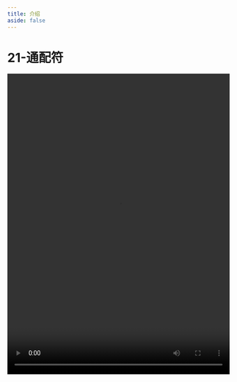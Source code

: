 ```yaml
---
title: 介绍
aside: false
---
```


# 21-通配符

<video autoplay src="http://qn.chinavanes.com/mysql/21-mysql%E4%B8%AD%E7%9A%84%E9%80%9A%E9%85%8D%E7%AC%A6.mp4" controls controlsList="nodownload" width="100%" height="680"/>

MySQL 中的通配符主要用于模糊查询，即 LIKE 操作符配合使用的特殊字符，用来匹配字符串中的模式。最常用的通配符包括百分号（%），匹配任意数量的字符（包括零个）；下划线（\_），匹配单个字符。例如，'%an%'会匹配包含"an"的任何位置的字符串。使用通配符时，可以结合 ESCAPE 字符来转义特殊含义的通配符，以进行精确匹配。
